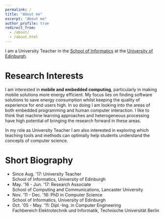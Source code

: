 ```yaml
---
permalink: /
title: "About me"
excerpt: "About me"
author_profile: true
redirect_from:
  - /about/
  - /about.html
---
```


I am a University Teacher in the [School of Informatics](http://www.ed.ac.uk/informatics/)
at the [University of Edinburgh](http://www.ed.ac.uk/).

<!-- [!!! Now Hiring Teaching Support !!!]({{ site.url }}{{ site.baseurl }}/posts/2018/08/30/teaching_support/){: .btn .btn--success .btn--x-large} -->

# Research Interests

I am interested in **mobile and embedded computing**, particularly
in making mobile solutions more energy efficient. My focus lies
on finding software solutions to save energy consumption whilst
keeping the quality of experience for end users high. In so doing
I am looking into the areas of both embedded programming and human
computer interaction. I like to think that machine learning
approaches and heterogeneous processing have high potential of
bringing the research forward in these areas.

In my role as University Teacher I am also interested in exploring
which teaching tools and methods can optimally help students understand
the concepts of computer science.

# Short Biography

* Since Aug. '17: University Teacher  
School of Informatics, University of Edinburgh
* May. '16 - Jun. '17: Research Associate  
School of Computing and Communications, Lancaster University
* Nov. '11 - Dec. '16: PhD in Computer Science  
School of Informatics, University of Edinburgh
* Oct. '05 - May. '11: Dipl.-Ing. in Computer Engineering  
Fachbereich Elektrotechnik und Informatik, Technische Universit&auml;t Berlin
